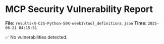 # MCP Security Vulnerability Report
**File:** `results\R-C2S-Python-50K-week1\tool_definitions.json`
**Time:** `2025-06-21 04:15:51`

✅ No vulnerabilities detected.